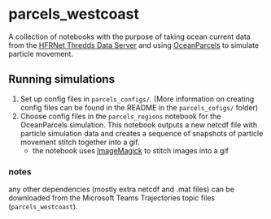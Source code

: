 # parcels_westcoast

A collection of notebooks with the purpose of taking ocean current data from the
[HFRNet Thredds Data Server](https://hfrnet-tds.ucsd.edu/) and using
[OceanParcels](https://oceanparcels.org/) to simulate particle movement.

## Running simulations

1. Set up config files in `parcels_configs/`. (More information on creating config files can be
found in the README in the `parcels_cofigs/` folder)
2. Choose config files in the `parcels_regions` notebook for the OceanParcels simulation. This
notebook outputs a new netcdf file with particle simulation data and creates a sequence of snapshots
of particle movement stitch together into a gif.
	- the notebook uses [ImageMagick](https://imagemagick.org/index.php) to stitch images into a gif

### notes

any other dependencies (mostly extra netcdf and .mat files) can be downloaded from the Microsoft Teams Trajectories topic files (`parcels_westcoast`).
